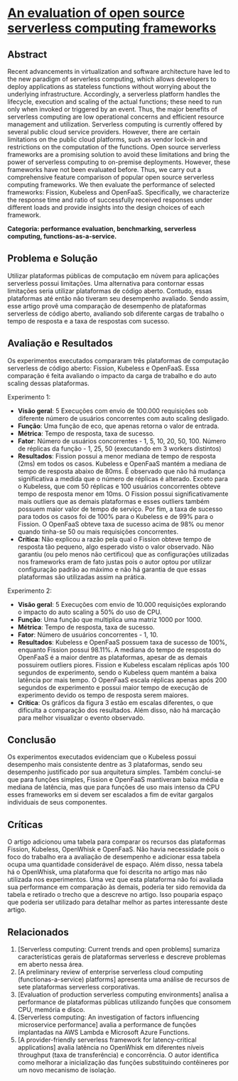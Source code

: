 # **[An evaluation of open source serverless computing frameworks](https://users.aalto.fi/~premsag1/docs/mohanty2018serverless.pdf)**

## Abstract
Recent advancements in virtualization and software architecture have led to the new paradigm of serverless computing, which allows developers to deploy applications as stateless functions without worrying about the underlying infrastructure. Accordingly, a serverless platform handles the lifecycle, execution and scaling of the actual functions; these need to run only when invoked or triggered by an event. Thus, the major benefits of serverless computing are low operational concerns and efficient resource management and utilization. Serverless computing is currently offered by several public cloud service providers. However, there are certain limitations on the public cloud platforms, such as vendor lock-in and restrictions on the computation of the functions. Open source serverless frameworks are a promising solution to avoid these limitations and bring the power of serverless computing to on-premise deployments. However, these frameworks have not been evaluated before. Thus, we carry out a comprehensive feature comparison of popular open source serverless computing frameworks. We then evaluate the performance of selected frameworks: Fission, Kubeless and OpenFaaS. Specifically, we characterize the response time and ratio of successfully received responses under different loads and provide insights into the design choices of each framework.

**Categoria: performance evaluation, benchmarking, serverless computing, functions-as-a-service.**

## Problema e Solução
Utilizar plataformas públicas de computação em núvem para aplicações serverless possui limitações. Uma alternativa para contornar essas limitações seria utilizar plataformas de código aberto. Contudo, essas plataformas até então não tiveram seu desempenho avaliado. Sendo assim, esse artigo provê uma comparação de desempenho de plataformas serverless de código aberto, avaliando sob diferente cargas de trabalho o tempo de resposta e a taxa de respostas com sucesso.   

## Avaliação e Resultados
Os experimentos executados compararam três plataformas de computação serverless de código aberto: Fission, Kubeless e OpenFaaS. Essa comparação é feita avaliando o impacto da carga de trabalho e do auto scaling dessas plataformas. 

Experimento 1:
- **Visão geral**: 5 Execuções com envio de 100.000 requisições sob diferente número de usuários concorrentes com auto scaling desligado.
- **Função**: Uma função de eco, que apenas retorna o valor de entrada.  
- **Métrica**: Tempo de resposta, taxa de sucesso.
- **Fator**: Número de usuários concorrentes - 1, 5, 10, 20, 50, 100. Número de réplicas da função - 1, 25, 50 (executando em 3 workers distintos)
- **Resultados**: Fission possui a menor mediana de tempo de resposta (2ms) em todos os casos. Kubeless e OpenFaaS mantém a mediana de tempo de resposta abaixo de 80ms. É observado que não há mudança significativa a medida que o número de réplicas é alterado. Exceto para o Kubeless, que com 50 réplicas e 100 usuários concorrentes obteve tempo de resposta menor em 10ms. O Fission possui significativamente  mais outliers que as demais plataformas e esses outliers também possuem maior valor de tempo de serviço. Por fim, a taxa de sucesso para todos os casos foi de 100% para o Kubeless e de 99% para o Fission. O OpenFaaS obteve taxa de sucesso acima de 98% ou menor quando tinha-se 50 ou mais requisições concorrentes. 
- **Crítica**: Não explicou a razão pela qual o Fission obteve tempo de resposta tão pequeno, algo esperado visto o valor observado. Não garantiu (ou pelo menos não certificou) que as configurações utilizadas nos frameworks eram de fato justas pois o autor optou por utilizar configuração padrão ao máximo e não há garantia de que essas plataformas são utilizadas assim na prática.

Experimento 2:
- **Visão geral**: 5 Execuções com envio de 10.000 requisições explorando o impacto do auto scaling a 50% do uso de CPU.
- **Função**: Uma função que multiplica uma matriz 1000 por 1000.  
- **Métrica**: Tempo de resposta, taxa de sucesso.
- **Fator**: Número de usuários concorrentes - 1, 10.
- **Resultados**: Kubeless e OpenFaaS possuem taxa de sucesso de 100%, enquanto Fission possui 98.11%. A mediana do tempo de resposta do OpenFaaS é a maior dentre as plataformas, apesar de as demais possuirem outliers piores. Fission e Kubeless escalam réplicas após 100 segundos de experimento, sendo o Kubeless quem mantém a baixa latência por mais tempo. O OpenFaaS escala réplicas apenas após 200 segundos de experimento e possui maior tempo de execução de experimento devido os tempo de resposta serem maiores.  
- **Crítica**: Os gráficos da figura 3 estão em escalas diferentes, o que dificulta a comparação dos resultados. Além disso, não há marcação para melhor visualizar o evento observado.  

## Conclusão 
Os experimentos executados evidenciam que o Kubeless possui desempenho mais consistente dentre as 3 plataformas, sendo seu desempenho justificado por sua arquitetura simples. Também conclui-se que para funções simples, Fission e OpenFaaS mantiveram baixa média e mediana de latência, mas que para funções de uso mais intenso da CPU esses frameworks em si devem ser escalados a fim de evitar gargalos individuais de seus componentes.  

## Críticas
O artigo adicionou uma tabela para comparar os recursos das plataformas Fission, Kubeless, OpenWhisk e OpenFaaS. Não havia necessidade pois o foco do trabalho era a avaliação de desempenho e adicionar essa tabela ocupa uma quantidade considerável de espaço. Além disso, nessa tabela há o OpenWhisk, uma plataforma que foi descrita no artigo mas não utilizada nos experimentos. Uma vez que esta plataforma não foi avaliada sua performance em comparação às demais, poderia ter sido removida da tabela e retirado o trecho que a descreve no artigo. Isso pouparia espaço que poderia ser utilizado para detalhar melhor as partes interessante deste artigo. 

## Relacionados
1. [Serverless computing: Current trends and open problems] sumariza características gerais de plataformas serverless e descreve problemas em aberto nessa área.  
2. [A preliminary review of enterprise serverless cloud computing (functionas-a-service) platforms] apresenta uma análise de recursos de sete plataformas serverless corporativas.
3. [Evaluation of production serverless computing environments] analisa a performance de plataformas públicas utilizando funções que consomem CPU, memória e disco.
4. [Serverless computing: An investigation of factors influencing microservice performance] avalia a performance de funções implantadas na AWS Lambda e Microsoft Azure Functions. 
5. [A provider-friendly serverless framework for latency-critical applications] avalia latência no OpenWhisk em diferentes níveis throughput (taxa de transferência) e concorrência. O autor identifica como melhorar a inicialização das funções substituindo contêineres por um novo mecanismo de isolação. 
